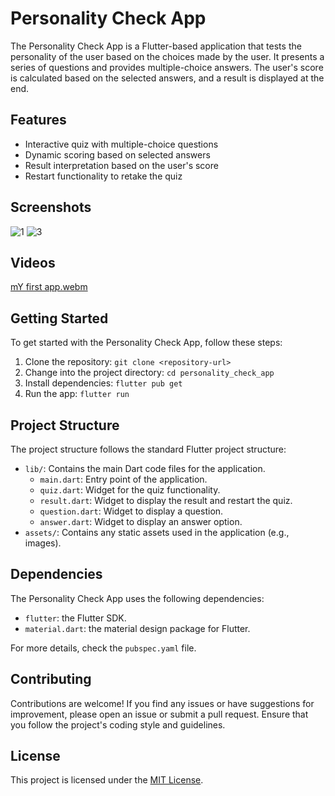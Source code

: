 # Personality Check App

The Personality Check App is a Flutter-based application that tests the personality of the user based on the choices made by the user. It presents a series of questions and provides multiple-choice answers. The user's score is calculated based on the selected answers, and a result is displayed at the end.

## Features

- Interactive quiz with multiple-choice questions
- Dynamic scoring based on selected answers
- Result interpretation based on the user's score
- Restart functionality to retake the quiz

## Screenshots

![1](https://github.com/aarushiagarwal131/Personality-Check/assets/100944778/d7703942-84d7-4b5e-bab7-0d84527e01b7)
![3](https://github.com/aarushiagarwal131/Personality-Check/assets/100944778/23149d15-d94d-494c-9e27-24464d8b0a4a)


## Videos

[mY first app.webm](https://github.com/aarushiagarwal131/Personality-Check/assets/100944778/6859afba-9840-4bed-8636-7ec280b476e5)


## Getting Started

To get started with the Personality Check App, follow these steps:

1. Clone the repository: `git clone <repository-url>`
2. Change into the project directory: `cd personality_check_app`
3. Install dependencies: `flutter pub get`
4. Run the app: `flutter run`

## Project Structure

The project structure follows the standard Flutter project structure:

- `lib/`: Contains the main Dart code files for the application.
  - `main.dart`: Entry point of the application.
  - `quiz.dart`: Widget for the quiz functionality.
  - `result.dart`: Widget to display the result and restart the quiz.
  - `question.dart`: Widget to display a question.
  - `answer.dart`: Widget to display an answer option.
- `assets/`: Contains any static assets used in the application (e.g., images).

## Dependencies

The Personality Check App uses the following dependencies:

- `flutter`: the Flutter SDK.
- `material.dart`: the material design package for Flutter.

For more details, check the `pubspec.yaml` file.

## Contributing

Contributions are welcome! If you find any issues or have suggestions for improvement, please open an issue or submit a pull request. Ensure that you follow the project's coding style and guidelines.

## License

This project is licensed under the [MIT License](LICENSE).



